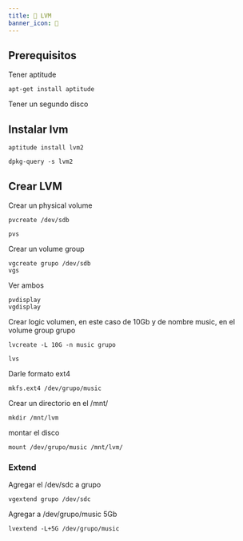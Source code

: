 ```yaml
---
title: 💽 LVM
banner_icon: 💽
---
```


## Prerequisitos
Tener aptitude
```
apt-get install aptitude
```
Tener un segundo disco
## Instalar lvm
```
aptitude install lvm2
```
```
dpkg-query -s lvm2
```
## Crear LVM
Crear un physical volume
```
pvcreate /dev/sdb
```
```
pvs
```
Crear un volume group
```
vgcreate grupo /dev/sdb
vgs
```
Ver ambos
```
pvdisplay
vgdisplay
```
Crear logic volumen, en este caso de 10Gb y de nombre music, en el volume group grupo
```
lvcreate -L 10G -n music grupo
```
```
lvs
```
Darle formato ext4
```
mkfs.ext4 /dev/grupo/music
```
Crear un directorio en el /mnt/
```
mkdir /mnt/lvm
```
montar el disco
```
mount /dev/grupo/music /mnt/lvm/
```

### Extend
Agregar el /dev/sdc a grupo
```
vgextend grupo /dev/sdc
```
Agregar a /dev/grupo/music 5Gb
```
lvextend -L+5G /dev/grupo/music
```